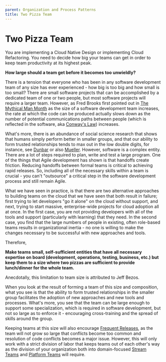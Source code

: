 ```yaml
---
parent: Organization and Process Patterns
title: Two Pizza Team
---
```

# Two Pizza Team

You are implementing a Cloud Native Design or implementing Cloud Refactoring.  You need to decide how big your teams can get in order to keep team productivity at its highest peak.

**How large should a team get before it becomes too unwieldly?**

There is a tension that everyone who has been in any software development team of any size has ever experienced - how big is too big and how small is too small?  There are small software projects that can be accomplished by a dedicated team of one or two people, but most software projects will require a larger team.  However, as Fred Brooks first pointed out in [The Mythical Man Month](https://www.amazon.com/Mythical-Man-Month-Software-Engineering-Anniversary/dp/0201835959) as the size of a software development team increases, the rate at which the code can be produced actually slows down as the number of potential communications paths between people (which is reflected in the software, aka [Conway's Law](https://www.melconway.com/Home/Conways_Law.html)) increases.  

What's more, there is an abundance of social science research that shows that humans simply perform better in smaller groups, and that our ability to form trusted relationships tends to max out in the low double digits, for instance, see [Dunbar](https://www.ncbi.nlm.nih.gov/pmc/articles/PMC3712454/) or also [Mueller](https://www.sciencedirect.com/science/article/abs/pii/S0749597811001105).  However, software is a complex entity.  There are a lot of steps required to plan, write and test a large program.  One of the things that Agile development has shown is that handoffs create friction.  Reducing handoffs between formal teams is critical to achieving rapid releases.  So, including all of the necessary skills within a team is crucial - you can't "outsource" a critical step in the software development process and still remain Agile.

What we have seen in practice, is that there are two alternative approaches to building teams on the cloud that we have seen that both result in failure; first trying to let developers "go it alone" on the cloud without support, and next, trying to start massive, enterprise-wide projects for cloud adoption all at once.  In the first case, you are not providing developers with all of the tools and support (particularly with learning) that they need.  In the second case, you find that the large numbers of people in existing, often role-based teams results in organizational inertia - no one is willing to make the changes necessary to be successful with new approaches and tools. 

Therefore,

**Make teams small, self-sufficient entities that have all necessary expertise on board (development, operations, testing, business, etc.) but keep them to a size where two pizzas are sufficient to provide lunch/dinner for the whole team.**

Anecdotally, this limitation to team size is attributed to Jeff Bezos.  

When you look at the result of forming a team of this size and composition, what you see is that the ability to form trusted relationships in the smaller group facilitates the adoption of new approaches and new tools and processes.  What's more, you see that the team can be large enough to support some specialization, which is required in software development, but not so large as to enforce it - encouraging cross-training and the spread of skills around the group.

Keeping teams at this size will also encourage [Frequent Releases](Frequent-Releases.md), as the team will not grow so large that conflicts become too common and resolution of code conflicts becomes a major issue.  However, this will only work with a strict division of labor that keeps teams out of each other's way as the division of your organization both into domain-focused [Stream Teams](Stream-Team.md) and [Platform Teams](Platform-Team.md) will require.
